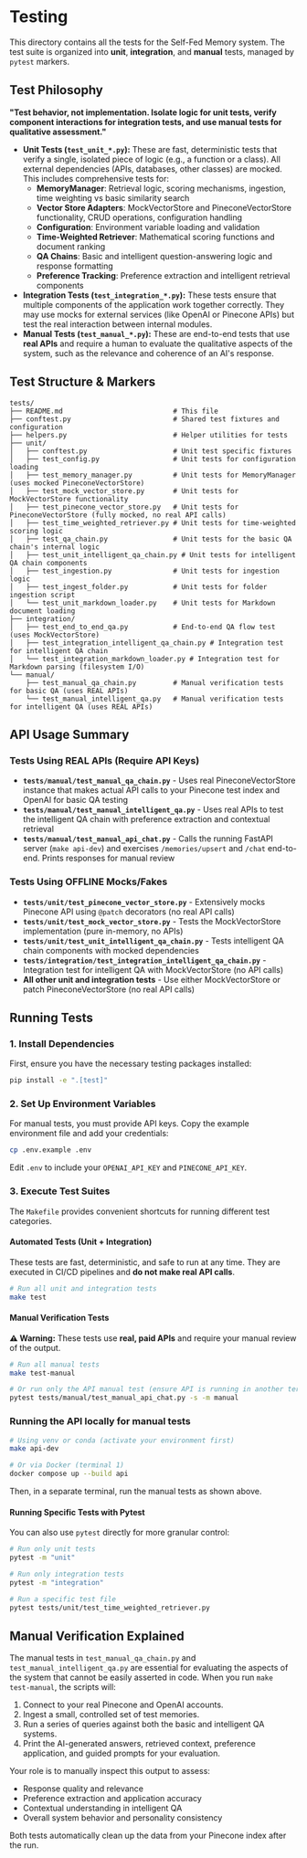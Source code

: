 # Testing

This directory contains all the tests for the Self-Fed Memory system. The test suite is organized into **unit**, **integration**, and **manual** tests, managed by `pytest` markers.

## Test Philosophy

**"Test behavior, not implementation. Isolate logic for unit tests, verify component interactions for integration tests, and use manual tests for qualitative assessment."**

-   **Unit Tests (`test_unit_*.py`):** These are fast, deterministic tests that verify a single, isolated piece of logic (e.g., a function or a class). All external dependencies (APIs, databases, other classes) are mocked. This includes comprehensive tests for:
    -   **MemoryManager**: Retrieval logic, scoring mechanisms, ingestion, time weighting vs basic similarity search
    -   **Vector Store Adapters**: MockVectorStore and PineconeVectorStore functionality, CRUD operations, configuration handling
    -   **Configuration**: Environment variable loading and validation
    -   **Time-Weighted Retriever**: Mathematical scoring functions and document ranking
    -   **QA Chains**: Basic and intelligent question-answering logic and response formatting
    -   **Preference Tracking**: Preference extraction and intelligent retrieval components
-   **Integration Tests (`test_integration_*.py`):** These tests ensure that multiple components of the application work together correctly. They may use mocks for external services (like OpenAI or Pinecone APIs) but test the real interaction between internal modules.
-   **Manual Tests (`test_manual_*.py`):** These are end-to-end tests that use **real APIs** and require a human to evaluate the qualitative aspects of the system, such as the relevance and coherence of an AI's response.

## Test Structure & Markers

```
tests/
├── README.md                           # This file
├── conftest.py                         # Shared test fixtures and configuration
├── helpers.py                          # Helper utilities for tests
├── unit/
│   ├── conftest.py                     # Unit test specific fixtures
│   ├── test_config.py                  # Unit tests for configuration loading
│   ├── test_memory_manager.py          # Unit tests for MemoryManager (uses mocked PineconeVectorStore)
│   ├── test_mock_vector_store.py       # Unit tests for MockVectorStore functionality
│   ├── test_pinecone_vector_store.py   # Unit tests for PineconeVectorStore (fully mocked, no real API calls)
│   ├── test_time_weighted_retriever.py # Unit tests for time-weighted scoring logic
│   ├── test_qa_chain.py                # Unit tests for the basic QA chain's internal logic
│   ├── test_unit_intelligent_qa_chain.py # Unit tests for intelligent QA chain components
│   ├── test_ingestion.py               # Unit tests for ingestion logic
│   ├── test_ingest_folder.py           # Unit tests for folder ingestion script
│   └── test_unit_markdown_loader.py    # Unit tests for Markdown document loading
├── integration/
│   ├── test_end_to_end_qa.py           # End-to-end QA flow test (uses MockVectorStore)
│   ├── test_integration_intelligent_qa_chain.py # Integration test for intelligent QA chain
│   └── test_integration_markdown_loader.py # Integration test for Markdown parsing (filesystem I/O)
└── manual/
    ├── test_manual_qa_chain.py         # Manual verification tests for basic QA (uses REAL APIs)
    └── test_manual_intelligent_qa.py   # Manual verification tests for intelligent QA (uses REAL APIs)
```

## API Usage Summary

### Tests Using REAL APIs (Require API Keys)

-   **`tests/manual/test_manual_qa_chain.py`** - Uses real PineconeVectorStore instance that makes actual API calls to your Pinecone test index and OpenAI for basic QA testing
-   **`tests/manual/test_manual_intelligent_qa.py`** - Uses real APIs to test the intelligent QA chain with preference extraction and contextual retrieval
-   **`tests/manual/test_manual_api_chat.py`** - Calls the running FastAPI server (`make api-dev`) and exercises `/memories/upsert` and `/chat` end-to-end. Prints responses for manual review

### Tests Using OFFLINE Mocks/Fakes

-   **`tests/unit/test_pinecone_vector_store.py`** - Extensively mocks Pinecone API using `@patch` decorators (no real API calls)
-   **`tests/unit/test_mock_vector_store.py`** - Tests the MockVectorStore implementation (pure in-memory, no APIs)
-   **`tests/unit/test_unit_intelligent_qa_chain.py`** - Tests intelligent QA chain components with mocked dependencies
-   **`tests/integration/test_integration_intelligent_qa_chain.py`** - Integration test for intelligent QA with MockVectorStore (no API calls)
-   **All other unit and integration tests** - Use either MockVectorStore or patch PineconeVectorStore (no real API calls)

## Running Tests

### 1. Install Dependencies

First, ensure you have the necessary testing packages installed:

```bash
pip install -e ".[test]"
```

### 2. Set Up Environment Variables

For manual tests, you must provide API keys. Copy the example environment file and add your credentials:

```bash
cp .env.example .env
```

Edit `.env` to include your `OPENAI_API_KEY` and `PINECONE_API_KEY`.

### 3. Execute Test Suites

The `Makefile` provides convenient shortcuts for running different test categories.

#### Automated Tests (Unit + Integration)

These tests are fast, deterministic, and safe to run at any time. They are executed in CI/CD pipelines and **do not make real API calls**.

```bash
# Run all unit and integration tests
make test
```

#### Manual Verification Tests

**⚠️ Warning:** These tests use **real, paid APIs** and require your manual review of the output.

```bash
# Run all manual tests
make test-manual

# Or run only the API manual test (ensure API is running in another terminal)
pytest tests/manual/test_manual_api_chat.py -s -m manual
```

### Running the API locally for manual tests

```bash
# Using venv or conda (activate your environment first)
make api-dev

# Or via Docker (terminal 1)
docker compose up --build api
```

Then, in a separate terminal, run the manual tests as shown above.

#### Running Specific Tests with Pytest

You can also use `pytest` directly for more granular control:

```bash
# Run only unit tests
pytest -m "unit"

# Run only integration tests
pytest -m "integration"

# Run a specific test file
pytest tests/unit/test_time_weighted_retriever.py
```

## Manual Verification Explained

The manual tests in `test_manual_qa_chain.py` and `test_manual_intelligent_qa.py` are essential for evaluating the aspects of the system that cannot be easily asserted in code. When you run `make test-manual`, the scripts will:

1.  Connect to your real Pinecone and OpenAI accounts.
2.  Ingest a small, controlled set of test memories.
3.  Run a series of queries against both the basic and intelligent QA systems.
4.  Print the AI-generated answers, retrieved context, preference application, and guided prompts for your evaluation.

Your role is to manually inspect this output to assess:

-   Response quality and relevance
-   Preference extraction and application accuracy
-   Contextual understanding in intelligent QA
-   Overall system behavior and personality consistency

Both tests automatically clean up the data from your Pinecone index after the run.
